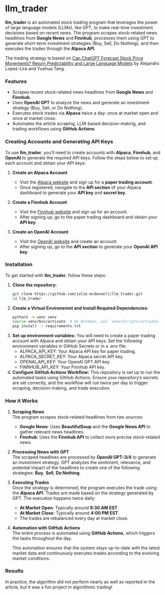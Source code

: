 # **llm_trader**

**llm_trader** is an automated stock trading program that leverages the power of large language models (LLMs), like GPT, to make real-time investment decisions based on recent news. The program scrapes stock-related news headlines from **Google News** and **Finnhub**, processes them using GPT to generate short-term investment strategies (Buy, Sell, Do Nothing), and then executes the trades through the **Alpaca API**.

The trading strategy is based on [Can ChatGPT Forecast Stock Price Movements? Return Predictability and Large Language Models](https://arxiv.org/abs/2304.07619) by Alejandro Lopez-Lira and Yuehua Tang. 


### **Features**
- Scrapes recent stock-related news headlines from **Google News** and **Finnhub**.
- Uses **OpenAI GPT** to analyze the news and generate an investment strategy (Buy, Sell, or Do Nothing).
- Executes stock trades via **Alpaca** twice a day: once at market open and once at market close.
- Automates the article scraping, LLM-based decision-making, and trading workflows using **GitHub Actions**.

### **Creating Accounts and Generating API Keys**

To use **llm_trader**, you'll need to create accounts with **Alpaca**, **Finnhub**, and **OpenAI** to generate the required API keys. Follow the steps below to set up each account and obtain your API keys:

1. **Create an Alpaca Account**
   - Visit the [Alpaca website](https://alpaca.markets/) and sign up for a **paper trading account**.
   - Once registered, navigate to the **API section** of your Alpaca dashboard to generate your **API key** and **secret key**.

2. **Create a Finnhub Account**
   - Visit the [Finnhub website](https://finnhub.io/) and sign up for an account.
   - After signing up, go to the paper trading dashboard and obtain your **API key**.

3. **Create an OpenAI Account**
   - Visit the [OpenAI website](https://beta.openai.com/signup/) and create an account.
   - After signing up, go to the **API section** to generate your **OpenAI API key**. 
### **Installation**

To get started with **llm_trader**, follow these steps:

1. **Clone the repository:**
   ```bash
   git clone https://github.com/jolie-mcdonnell/llm_trader.git
   cd llm_trader
   ```
2. **Create a Virtual Environemnt and Install Required Dependencies:**
   ```bash
   python3 -m venv venv
   source venv/bin/activate  # On Windows, use `venv\Scripts\activate`
   pip install -r requirements.txt
   ```
3. **Set up environment variables:**
   You will need to create a paper trading account with Alpaca and obtain your API keys. Set the following environment variables in GitHub Secrets or in a .env file:
   - ALPACA_API_KEY: Your Alpaca API key for paper trading.
   - ALPACA_SECRET_KEY: Your Alpaca secret API key.
   - OPENAI_API_KEY: Your OpenAI GPT API key.
   - FINNHUB_API_KEY: Your Finnhub API key.
4. **Configure GitHub Actions Workflow:**
  This repository is set up to run the automated tasks using GitHub Actions. Ensure your repository’s secrets are set correctly, and the workflow will run twice per day to trigger scraping, decision-making, and trade execution.

### **How it Works**

1. **Scraping News**  
   The program scrapes stock-related headlines from two sources:
   - **Google News**: Uses **BeautifulSoup** and the **Google News API** to gather relevant news headlines.
   - **Finnhub**: Uses the **Finnhub API** to collect more precise stock-related news.

2. **Processing News with GPT**  
   The scraped headlines are processed by **OpenAI GPT-3/4** to generate an investment strategy. GPT analyzes the sentiment, relevance, and potential impact of the headlines to create one of the following strategies: **Buy**, **Sell**, **Do Nothing**.

3. **Executing Trades**  
   Once the strategy is determined, the program executes the trade using the **Alpaca API**. Trades are made based on the strategy generated by GPT. The execution happens twice daily:
   - **At Market Open**: Typically around **9:30 AM EST**.
   - **At Market Close**: Typically around **4:00 PM EST**.
   - The trades are rebalanced every day at market close.

4. **Automation with GitHub Actions**  
   The entire process is automated using **GitHub Actions**, which triggers the tasks throughout the day.

   This automation ensures that the system stays up-to-date with the latest market data and continuously executes trades according to the evolving market conditions.


### **Results**
In practice, the algorithm did not perform nearly as well as reported in the article, but it was a fun project in algorithmic trading!


